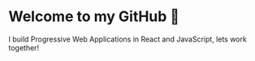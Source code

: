 # Welcome to my GitHub 👋

I build Progressive Web Applications in React and JavaScript, lets work together!
